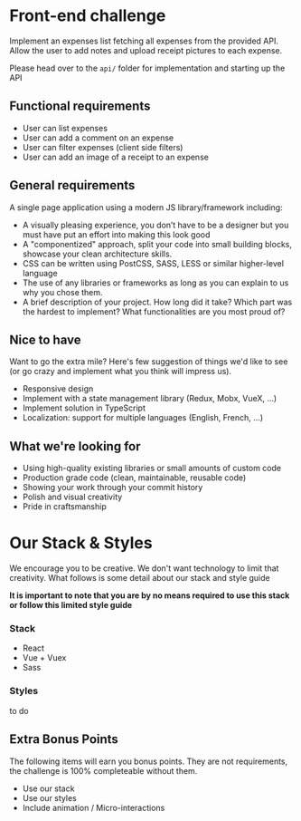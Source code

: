 # Front-end challenge
Implement an expenses list fetching all expenses from the provided API. Allow the user to add notes and upload receipt pictures to each expense.

Please head over to the `api/` folder for implementation and starting up the API

## Functional requirements
- User can list expenses
- User can add a comment on an expense
- User can filter expenses (client side filters)
- User can add an image of a receipt to an expense

## General requirements
A single page application using a modern JS library/framework including:
- A visually pleasing experience, you don’t have to be a designer but you must have put an effort into making this look good
- A "componentized" approach, split your code into small building blocks, showcase your clean architecture skills.
- CSS can be written using PostCSS, SASS, LESS or similar higher-level language
- The use of any libraries or frameworks as long as you can explain to us why you chose them.
- A brief description of your project. How long did it take? Which part was the hardest to implement? What functionalities are you most proud of?

## Nice to have
Want to go the extra mile? Here's few suggestion of things we'd like to see (or go crazy and implement what you think will impress us).
- Responsive design
- Implement with a state management library (Redux, Mobx, VueX, ...)
- Implement solution in TypeScript
- Localization: support for multiple languages (English, French, ...)

## What we're looking for
- Using high-quality existing libraries or small amounts of custom code
- Production grade code (clean, maintainable, reusable code)
- Showing your work through your commit history
- Polish and visual creativity
- Pride in craftsmanship

# Our Stack & Styles
We encourage you to be creative. We don't want technology to limit that creativity. What follows is some detail about our stack and style guide

**It is important to note that you are by no means required to use this stack or follow this limited style guide**

### Stack
- React
- Vue + Vuex 
- Sass

### Styles
to do

## Extra Bonus Points
The following items will earn you bonus points. They are not requirements, the challenge is 100% completeable without them. 
- Use our stack
- Use our styles
- Include animation / Micro-interactions